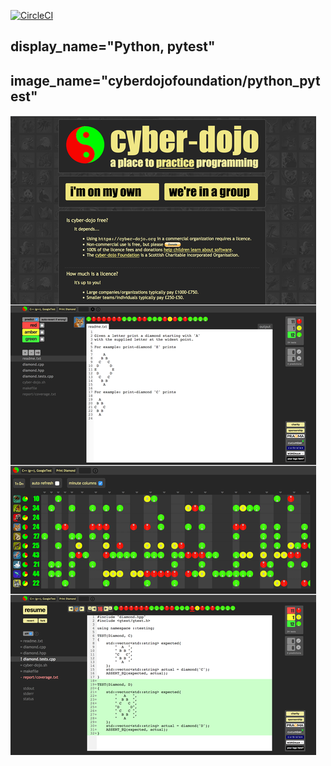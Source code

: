 [![CircleCI](https://circleci.com/gh/cyber-dojo-languages/python-pytest.svg?style=svg)](https://circleci.com/gh/cyber-dojo-languages/python-pytest)

## display_name="Python, pytest"
## image_name="cyberdojofoundation/python_pytest"

![cyber-dojo.org home page](https://github.com/cyber-dojo/cyber-dojo/blob/master/shared/home_page_snapshot.png)